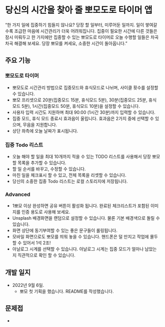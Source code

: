 # 당신의 시간을 찾아 줄 뽀모도로 타이머 앱

“한 가지 일에 집중하기 힘들지 않나요? 당장 할 일부터, 미루어둔 일까지. 일이 쌓여갈수록 조급한 마음에 시간관리가 더욱 어려워집니다. 집중이 필요한 시간에 다른 것들은 잠시 미뤄두고 한 가지에만 집중할 수 있는 뽀모도로 타이머로 오늘 수행할 일들은 차곡차곡 해결해 보세요. 당장 뽀모를 켜세요, 소중한 시간이 돌아옵니다.” 

## 주요 기능 

### 뽀모도로 타이머
- 뽀모도로 시간관리 방법으로 집중모드와 휴식모드로 나뉘며, 사이클 횟수를 설정할 수 있습니다. 
- 뽀모 프리셋으로 20분(집중모드 15분, 휴식모드 5분), 30분(집중모드 25분, 휴식모드 5분), 1시간(집중모드 50분, 휴식모드 10분)을 설정할 수 있습니다. 
- 사용자 입력 시간도 지원하며 최대 90:00 (1시간 30분)까지 입력할 수 있습니다.
- 집중 모드, 휴식 모드 종료시 효과음이 울립니다. 효과음은 2가지 중에 선택할 수 있으며, 무음을 지원합니다. 
- 상단 좌측에 오늘 날짜가 표시됩니다. 

### 집중 Todo 리스트 
- 오늘 해야 할 일을 최대 10개까지 적을 수 있는 TODO 리스트를 사용해서 당장 뽀모할 목록을 추가할 수 있습니다. 
- 할 일 순서를 바꾸고, 수정할 수 있습니다. 
- 마친 일을 체크표시 할 수 있고, 전체 목록을 리셋할 수 있습니다. 
- 당신의 소중한 집중 Todo 리스트는 로컬 스토리지에 저장됩니다. 

### Advanced
- 1뽀모 이상 완성하면 공유 버튼이 활성화 됩니다. 완료된 체크리스트가 포함된 이미지를 인증 용도로 사용해 보세요.
- Unsplash 배경화면을 랜덤으로 설정할 수 있습니다. 물론 기본 배경색으로 돌릴 수 있습니다. 
- 화면 상단에 동기부여할 수 있는 좋은 문구들이 롤링됩니다.
- 모바일 화면으로도 뽀모를 띄워 놓을 수 있습니다. 핸드폰은 덜 만지고 작업에 몰두할 수 있어서 1석 2조! 
- 아날로그 시계를 선택할 수 있습니다. 아날로그 시계는 집중 모드가 얼마나 남았는지 직관적으로 확인 할 수 있습니다. 

## 개발 일지 

- 2022년 9월 6일. 
  - 뽀모 첫 기획을 했습니다. README를 작성했습니다. 


## 문제접
- 

